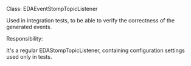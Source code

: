 Class: EDAEventStompTopicListener 

Used in integration tests, to be able to verify the correctness of the generated events.

Responsibility:

It's a regular EDAStompTopicListener, containing configuration settings used only in tests.